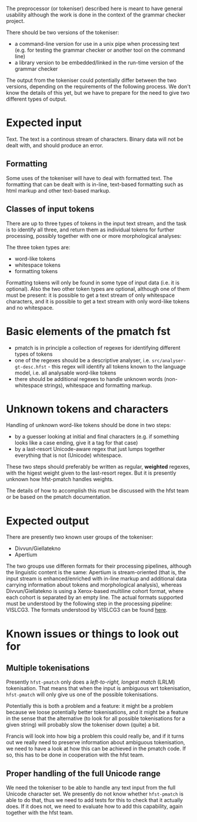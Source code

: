 The preprocessor (or tokeniser) described here is meant to have general
usability although the work is done in the context of the grammar checker
project.


There should be two versions of the tokeniser:
* a command-line version for use in a unix pipe when processing text (e.g. for
  testing the grammar checker or another tool on the command line)
* a library version to be embedded/linked in the run-time version of the
  grammar checker


The output from the tokeniser could potentially differ between the two versions,
depending on the requirements of the following process. We don't know the
details of this yet, but we have to prepare for the need to give two different
types of output.


# Expected input


Text. The text is a continous stream of characters. Binary data will not be
dealt with, and should produce an error.


## Formatting


Some uses of the tokeniser will have to deal with formatted text. The formatting
that can be dealt with is in-line, text-based formatting such as html markup and
other text-based markup.


## Classes of input tokens


There are up to three types of tokens in the input text stream, and the task is
to identify all three, and return them as individual tokens for further
processing, possibly together with one or more morphological analyses:


The three token types are:
* word-like tokens
* whitespace tokens
* formatting tokens


Formatting tokens will only be found in some type of input data (i.e. it is
optional). Also the two other token types are optional, although one of them
must be present: it is possible to get a text stream of only whitespace
characters, and it is possible to get a text stream with only word-like tokens
and no whitespace.


# Basic elements of the pmatch fst


* pmatch is in principle a collection of regexes for identifying different types
  of tokens
* one of the regexes should be a descriptive analyser, i.e.
  `src/analyser-gt-desc.hfst` - this regex will identify all tokens known to
  the language model, i.e. all analysable word-like tokens
* there should be additional regexes to handle unknown words (non-whitespace
  strings), whitespace and formatting markup.


# Unknown tokens and characters


Handling of unknown word-like tokens should be done in two steps:
* by a guesser looking at initial and final characters (e.g. if something looks
  like a case ending, give it a tag for that case)
* by a last-resort Unicode-aware regex that just lumps together everything that
  is not (Unicode) whitespace.


These two steps should preferably be written as regular, **weighted** regexes,
with the higest weight given to the last-resort regex. But it is presently
unknown how hfst-pmatch handles weights.


The details of how to accomplish this must be discussed with the hfst team or
be based on the pmatch documentation.


# Expected output


There are presently two known user groups of the tokeniser:
* Divvun/Giellatekno
* Apertium


The two groups use differen formats for their processing pipelines, although the
linguistic content is the same: Apertium is stream-oriented (that is, the input
stream is enhanced/enriched with in-line markup and additional data carrying
information about tokens and morphological analysis), whereas Divvun/Giellatekno
is using a Xerox-based multiline cohort format, where each cohort is separated
by an empty line. The actual formats supported must be understood by the
following step in the processing pipeline: VISLCG3. The formats understood by
VISLCG3 can be found [here](http://beta.visl.sdu.dk/cg3/single/#streamformats).


# Known issues or things to look out for


## Multiple tokenisations


Presently `hfst-pmatch` only does a *left-to-right, longest match* (LRLM)
tokenisation. That means that when the input is ambiguous wrt tokenisation,
`hfst-pmatch` will only give us one of the possible tokenisations.


Potentially this is both a problem and a feature: it might be a problem because
we loose potentially better tokenisations, and it might be a feature in the
sense that the alternative (to look for all possible tokenisations for a given
string) will probably slow the tokeniser down (quite) a bit.


Francis will look into how big a problem this could really be, and if it turns
out we really need to preserve information about ambiguous tokenisation, we need
to have a look at how this can be achieved in the pmatch code. If so, this has
to be done in cooperation with the hfst team.


## Proper handling of the full Unicode range


We need the tokeniser to be able to handle any text input from the full Unicode
character set. We presently do not know whether `hfst-pmatch` is able to do
that, thus we need to add tests for this to check that it actually does. If it
does not, we need to evaluate how to add this capability, again together with
the hfst team.
